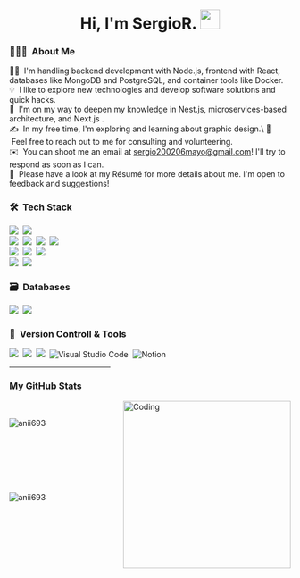 <h1 align="center"><b>Hi, I'm SergioR. </b><img src="https://media.giphy.com/media/hvRJCLFzcasrR4ia7z/giphy.gif" width="35"></h1>

<!-- ## 👋 &nbsp;Hey there! I'm Aditya Kanoi -->

### 👨🏻‍💻 &nbsp;About Me

👨‍💻 &nbsp;I'm handling backend development with Node.js, frontend with React, databases like MongoDB and PostgreSQL, and container tools like Docker.\
💡 &nbsp;I like to explore new technologies and develop software solutions and quick hacks.\
🌱 &nbsp;I'm on my way to deepen my knowledge in Nest.js, microservices-based architecture, and Next.js .\
✍️ &nbsp;In my free time, I'm exploring and learning about graphic design.\ 
💬 &nbsp;Feel free to reach out to me for consulting and volunteering.\
✉️ &nbsp;You can shoot me an email at sergio200206mayo@gmail.com! I'll try to respond as soon as I can.\
📄 &nbsp;Please have a look at my Résumé for more details about me. I'm open to feedback and suggestions!




### 🛠 &nbsp;Tech Stack

<img src="https://img.shields.io/badge/javascript%20-%23323330.svg?&style=for-the-badge&logo=javascript&logoColor=%23F7DF1E"/>&nbsp;
<img src="https://img.shields.io/badge/node.js%20-%2343853D.svg?&style=for-the-badge&logo=node.js&logoColor=white"/>&nbsp;
<br>
<img src="https://img.shields.io/badge/express.js%20-%23404d59.svg?&style=for-the-badge"/>&nbsp;
<img src="https://img.shields.io/badge/react%20-%2320232a.svg?&style=for-the-badge&logo=react&logoColor=%2361DAFB"/>&nbsp;
<img src="https://img.shields.io/badge/tailwindcss%20-%2338B2AC.svg?&style=for-the-badge&logo=tailwind-css&logoColor=white"/>&nbsp;
<img src="https://img.shields.io/badge/bootstrap%20-%23563D7C.svg?&style=for-the-badge&logo=bootstrap&logoColor=white"/>&nbsp;
<br>
<img src="https://img.shields.io/badge/typescript%20-%23007ACC.svg?&style=for-the-badge&logo=typescript&logoColor=white"/>&nbsp;
<img src="https://img.shields.io/badge/html5%20-%23E34F26.svg?&style=for-the-badge&logo=html5&logoColor=white"/>&nbsp;
<img src="https://img.shields.io/badge/css3%20-%231572B6.svg?&style=for-the-badge&logo=css3&logoColor=white"/>&nbsp;
<br>
<img src="https://img.shields.io/badge/firebase%20-%23039BE5.svg?&style=for-the-badge&logo=firebase"/>&nbsp;
<img src="https://img.shields.io/badge/docker%20-%230db7ed.svg?&style=for-the-badge&logo=docker&logoColor=white"/>&nbsp;



### 🗃 &nbsp;Databases
<img src ="https://img.shields.io/badge/MongoDB-%234ea94b.svg?&style=for-the-badge&logo=mongodb&logoColor=white"/>&nbsp;
<img src ="https://img.shields.io/badge/postgres-%23316192.svg?&style=for-the-badge&logo=postgresql&logoColor=white"/>&nbsp;


### 🧰 &nbsp;Version Controll & Tools 

<img src="https://img.shields.io/badge/git%20-%23F05033.svg?&style=for-the-badge&logo=git&logoColor=white"/>&nbsp;
<img src="https://img.shields.io/badge/github%20-%23121011.svg?&style=for-the-badge&logo=github&logoColor=white"/>&nbsp;
<img src="https://img.shields.io/badge/figma%20-%23F24E1E.svg?&style=for-the-badge&logo=figma&logoColor=white"/>&nbsp;
![Visual Studio Code](https://img.shields.io/badge/Visual%20Studio%20Code-0078d7.svg?style=for-the-badge&logo=visual-studio-code&logoColor=white)&nbsp;
![Notion](https://img.shields.io/badge/Notion-%23000000.svg?style=for-the-badge&logo=notion&logoColor=white)&nbsp;

<hr width="36%" >

<h3>My GitHub Stats</h3>
<img align="right" alt="Coding" width="300" src="https://cdn.dribbble.com/users/SergioRamirez06/screenshots/14733298/media/39b1045e593737587dd60e42c8422d1f.gif" >
<br>


<p><img align="left" src="https://github-readme-stats.vercel.app/api/top-langs?username=SergioRamirez06&show_icons=true&theme=dark&locale=en&layout=compact" alt="anii693" /></p>

<br><br><br><br><br><br><br>
<p>&nbsp;<img align="left" src="https://github-readme-stats.vercel.app/api?username=SergioRamirez06&show_icons=true&theme=dark&locale=en" alt="anii693" /></p>
<br><br><br><br><br><br><br><br><br><br>
